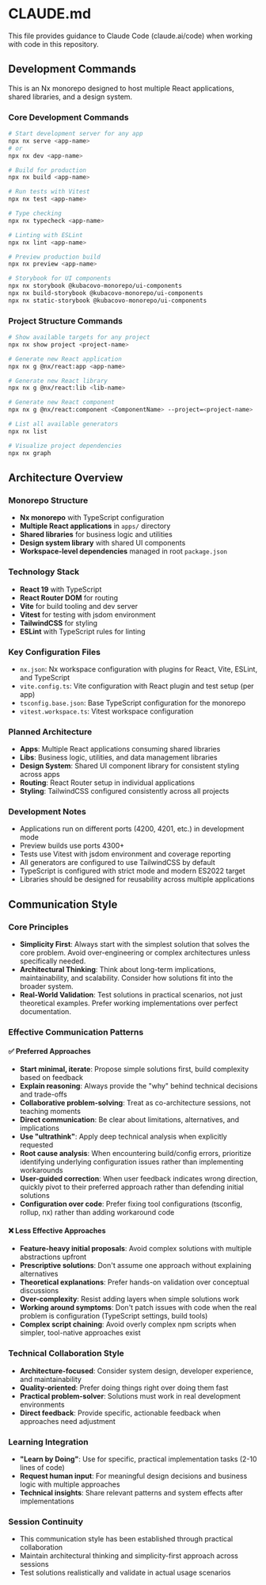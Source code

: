 # CLAUDE.md

This file provides guidance to Claude Code (claude.ai/code) when working with code in this repository.

## Development Commands

This is an Nx monorepo designed to host multiple React applications, shared libraries, and a design system.

### Core Development Commands

```bash
# Start development server for any app
npx nx serve <app-name>
# or
npx nx dev <app-name>

# Build for production
npx nx build <app-name>

# Run tests with Vitest
npx nx test <app-name>

# Type checking
npx nx typecheck <app-name>

# Linting with ESLint
npx nx lint <app-name>

# Preview production build
npx nx preview <app-name>

# Storybook for UI components
npx nx storybook @kubacovo-monorepo/ui-components
npx nx build-storybook @kubacovo-monorepo/ui-components
npx nx static-storybook @kubacovo-monorepo/ui-components
```

### Project Structure Commands

```bash
# Show available targets for any project
npx nx show project <project-name>

# Generate new React application
npx nx g @nx/react:app <app-name>

# Generate new React library
npx nx g @nx/react:lib <lib-name>

# Generate new React component
npx nx g @nx/react:component <ComponentName> --project=<project-name>

# List all available generators
npx nx list

# Visualize project dependencies
npx nx graph
```

## Architecture Overview

### Monorepo Structure

- **Nx monorepo** with TypeScript configuration
- **Multiple React applications** in `apps/` directory
- **Shared libraries** for business logic and utilities
- **Design system library** with shared UI components
- **Workspace-level dependencies** managed in root `package.json`

### Technology Stack

- **React 19** with TypeScript
- **React Router DOM** for routing
- **Vite** for build tooling and dev server
- **Vitest** for testing with jsdom environment
- **TailwindCSS** for styling
- **ESLint** with TypeScript rules for linting

### Key Configuration Files

- `nx.json`: Nx workspace configuration with plugins for React, Vite, ESLint, and TypeScript
- `vite.config.ts`: Vite configuration with React plugin and test setup (per app)
- `tsconfig.base.json`: Base TypeScript configuration for the monorepo
- `vitest.workspace.ts`: Vitest workspace configuration

### Planned Architecture

- **Apps**: Multiple React applications consuming shared libraries
- **Libs**: Business logic, utilities, and data management libraries
- **Design System**: Shared UI component library for consistent styling across apps
- **Routing**: React Router setup in individual applications
- **Styling**: TailwindCSS configured consistently across all projects

### Development Notes

- Applications run on different ports (4200, 4201, etc.) in development mode
- Preview builds use ports 4300+
- Tests use Vitest with jsdom environment and coverage reporting
- All generators are configured to use TailwindCSS by default
- TypeScript is configured with strict mode and modern ES2022 target
- Libraries should be designed for reusability across multiple applications

## Communication Style

### Core Principles

- **Simplicity First**: Always start with the simplest solution that solves the core problem. Avoid over-engineering or complex architectures unless specifically needed.
- **Architectural Thinking**: Think about long-term implications, maintainability, and scalability. Consider how solutions fit into the broader system.
- **Real-World Validation**: Test solutions in practical scenarios, not just theoretical examples. Prefer working implementations over perfect documentation.

### Effective Communication Patterns

#### ✅ Preferred Approaches
- **Start minimal, iterate**: Propose simple solutions first, build complexity based on feedback
- **Explain reasoning**: Always provide the "why" behind technical decisions and trade-offs
- **Collaborative problem-solving**: Treat as co-architecture sessions, not teaching moments
- **Direct communication**: Be clear about limitations, alternatives, and implications
- **Use "ultrathink"**: Apply deep technical analysis when explicitly requested
- **Root cause analysis**: When encountering build/config errors, prioritize identifying underlying configuration issues rather than implementing workarounds
- **User-guided correction**: When user feedback indicates wrong direction, quickly pivot to their preferred approach rather than defending initial solutions
- **Configuration over code**: Prefer fixing tool configurations (tsconfig, rollup, nx) rather than adding workaround code

#### ❌ Less Effective Approaches
- **Feature-heavy initial proposals**: Avoid complex solutions with multiple abstractions upfront
- **Prescriptive solutions**: Don't assume one approach without explaining alternatives
- **Theoretical explanations**: Prefer hands-on validation over conceptual discussions
- **Over-complexity**: Resist adding layers when simple solutions work
- **Working around symptoms**: Don't patch issues with code when the real problem is configuration (TypeScript settings, build tools)
- **Complex script chaining**: Avoid overly complex npm scripts when simpler, tool-native approaches exist

### Technical Collaboration Style

- **Architecture-focused**: Consider system design, developer experience, and maintainability
- **Quality-oriented**: Prefer doing things right over doing them fast
- **Practical problem-solver**: Solutions must work in real development environments
- **Direct feedback**: Provide specific, actionable feedback when approaches need adjustment

### Learning Integration

- **"Learn by Doing"**: Use for specific, practical implementation tasks (2-10 lines of code)
- **Request human input**: For meaningful design decisions and business logic with multiple approaches
- **Technical insights**: Share relevant patterns and system effects after implementations

### Session Continuity

- This communication style has been established through practical collaboration
- Maintain architectural thinking and simplicity-first approach across sessions
- Test solutions realistically and validate in actual usage scenarios
